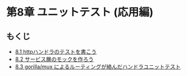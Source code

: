 # 第8章 ユニットテスト (応用編)

## もくじ
- [8.1 httpハンドラのテストを書こう](./section1/README.md)
- [8.2 サービス層のモックを作ろう](./section2/README.md)
- [8.3 gorilla/mux によるルーティングが絡んだハンドラユニットテスト](./section3/README.md)